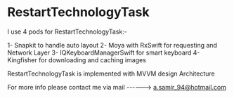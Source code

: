 # RestartTechnologyTask

I use 4 pods for RestartTechnologyTask:-

1- Snapkit to handle auto layout
2- Moya with RxSwift for requesting and Network Layer
3- IQKeyboardManagerSwift for smart keyboard
4- Kingfisher for downloading and caching images

RestartTechnologyTask is implemented with MVVM design Architecture

For more info please contact me via mail ------> a.samir_94@hotmail.com

